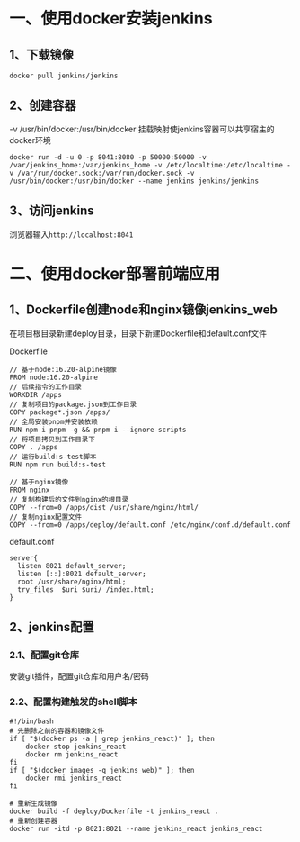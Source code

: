 # 一、使用docker安装jenkins

## 1、下载镜像

`docker pull jenkins/jenkins`

## 2、创建容器

-v /usr/bin/docker:/usr/bin/docker 挂载映射使jenkins容器可以共享宿主的docker环境

`docker run -d -u 0 -p 8041:8080 -p 50000:50000 -v /var/jenkins_home:/var/jenkins_home -v /etc/localtime:/etc/localtime -v /var/run/docker.sock:/var/run/docker.sock -v /usr/bin/docker:/usr/bin/docker --name jenkins jenkins/jenkins`

## 3、访问jenkins

浏览器输入`http://localhost:8041`

# 二、使用docker部署前端应用

## 1、Dockerfile创建node和nginx镜像jenkins_web

在项目根目录新建deploy目录，目录下新建Dockerfile和default.conf文件

Dockerfile

```
// 基于node:16.20-alpine镜像
FROM node:16.20-alpine
// 后续指令的工作目录
WORKDIR /apps
// 复制项目的package.json到工作目录
COPY package*.json /apps/
// 全局安装pnpm并安装依赖
RUN npm i pnpm -g && pnpm i --ignore-scripts
// 将项目拷贝到工作目录下
COPY . /apps
// 运行build:s-test脚本
RUN npm run build:s-test

// 基于nginx镜像
FROM nginx
// 复制构建后的文件到nginx的根目录
COPY --from=0 /apps/dist /usr/share/nginx/html/
// 复制nginx配置文件
COPY --from=0 /apps/deploy/default.conf /etc/nginx/conf.d/default.conf

```

default.conf

```
server{
  listen 8021 default_server;
  listen [::]:8021 default_server;
  root /usr/share/nginx/html;
  try_files  $uri $uri/ /index.html;
}

```

## 2、jenkins配置

### 2.1、配置git仓库

安装git插件，配置git仓库和用户名/密码

### 2.2、配置构建触发的shell脚本

```
#!/bin/bash
# 先删除之前的容器和镜像文件
if [ "$(docker ps -a | grep jenkins_react)" ]; then
    docker stop jenkins_react
    docker rm jenkins_react
fi
if [ "$(docker images -q jenkins_web)" ]; then
    docker rmi jenkins_react
fi

# 重新生成镜像
docker build -f deploy/Dockerfile -t jenkins_react .
# 重新创建容器
docker run -itd -p 8021:8021 --name jenkins_react jenkins_react
```